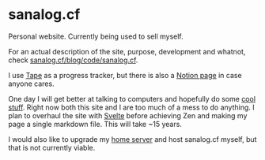 # sanalog.cf
Personal website. Currently being used to sell myself.

For an actual description of the site, purpose, development and whatnot, check [sanalog.cf/blog/code/sanalog.cf](https://sanalog.cf/blog/code/sanalog.cf).

I use [Tape](https://www.aeriform.io/tape) as a progress tracker, but there is also a [Notion page](https://sanalog.notion.site/41438cc18d254359a2620640e9653f24?v=31d989b6593c4f40920ea8208f11855f) in case anyone cares.

One day I will get better at talking to computers and hopefully do some [cool stuff](https://webring.xxiivv.com/). Right now both this site and I are too much of a mess to do anything. I plan to overhaul the site with [Svelte](https://svelte.dev/) before achieving Zen and making my page a single markdown file. This will take ~15 years.

I would also like to upgrade my [home server]( ) and host sanalog.cf myself, but that is not currently viable.
